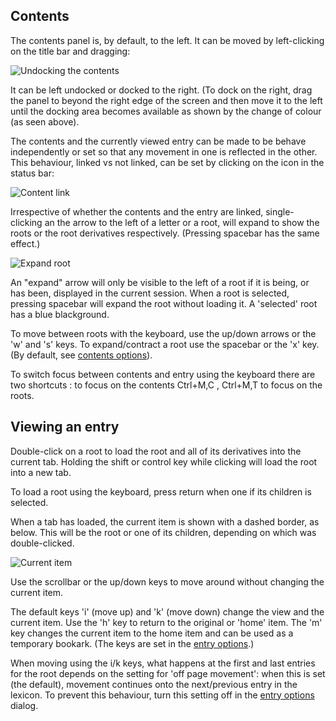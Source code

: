 ## Contents

The contents panel is, by default, to the left. It can be moved by left-clicking on the title bar and dragging:

![Undocking the contents](/images/undocking.png)


It can be left undocked or docked to the right. (To dock on the right, drag the panel to beyond the right edge of the screen and then move it to the left until the docking area becomes available as shown by the change of colour (as seen above).


The contents and the currently viewed entry can be made to be behave independently or set so that any movement in one is reflected in the other. This behaviour, linked vs not linked, can be set by clicking on the icon in the status bar:

![Content link](/images/contentlinking.png)


Irrespective of whether the contents and the entry are linked, single-clicking an the arrow to the left of a letter or a root, will expand to show the roots or the root derivatives respectively. (Pressing spacebar has the same effect.)

![Expand root](/images/expandroot.png)

An "expand" arrow will only be visible to the left of a root if it is being, or has been, displayed in the current session. When a root is selected, pressing spacebar will expand the root without loading it. A 'selected' root has a blue blackground.

To move between roots with the keyboard, use the  up/down arrows or the 'w' and 's' keys. To expand/contract a root use the spacebar or the 'x' key.  (By default, see [contents options](../options/contents.md)).

To switch focus between contents and entry using the keyboard there are two shortcuts : to focus on the contents Ctrl+M,C , Ctrl+M,T to focus on the roots.



## Viewing an entry

Double-click on a root to load the root and all of its derivatives into the current tab. Holding the shift or control key while clicking will load the root into a new tab.

To load a root using the keyboard, press return when one if its children is selected.

When a tab has loaded, the current item is shown with a dashed border, as below. This will be the root or one of its children, depending on which was double-clicked.


![Current item](/images/currentitem.png)


Use the scrollbar or the up/down keys to move around without changing the current item.

The default keys 'i' (move up) and 'k' (move down) change the view and the current item. Use the 'h' key to return to the original or 'home' item. The 'm' key changes the current item to the home item and can be used as a temporary bookark. (The keys are set in the [entry options](../options/entry.md).)

When moving using the i/k keys, what happens at the first and last entries for the root depends on the setting for 'off page movement': when this is set (the default), movement continues onto the next/previous entry in the lexicon. To prevent this behaviour, turn this setting off in the [entry options](../options/entry.md) dialog.
